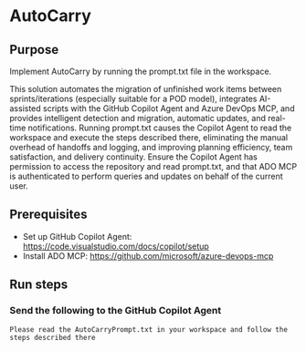 # AutoCarry

## Purpose

Implement AutoCarry by running the prompt.txt file in the workspace. 

This solution automates the migration of unfinished work items between sprints/iterations (especially suitable for a POD model), integrates AI-assisted scripts with the GitHub Copilot Agent and Azure DevOps MCP, and provides intelligent detection and migration, automatic updates, and real-time notifications. Running prompt.txt causes the Copilot Agent to read the workspace and execute the steps described there, eliminating the manual overhead of handoffs and logging, and improving planning efficiency, team satisfaction, and delivery continuity. Ensure the Copilot Agent has permission to access the repository and read prompt.txt, and that ADO MCP is authenticated to perform queries and updates on behalf of the current user.

## Prerequisites

- Set up GitHub Copilot Agent: <https://code.visualstudio.com/docs/copilot/setup>
- Install ADO MCP: <https://github.com/microsoft/azure-devops-mcp>

## Run steps

### Send the following to the GitHub Copilot Agent

`Please read the AutoCarryPrompt.txt in your workspace and follow the steps described there`
